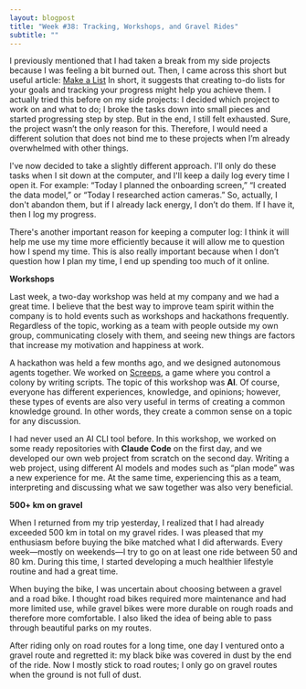 ```yaml
---
layout: blogpost
title: "Week #38: Tracking, Workshops, and Gravel Rides"
subtitle: ""
---
```


I previously mentioned that I had taken a break from my side projects because I was feeling a bit burned out. Then, I came across this short but useful article: [Make a List](https://joshs.bearblog.dev/make-a-list/) In short, it suggests that creating to-do lists for your goals and tracking your progress might help you achieve them. I actually tried this before on my side projects: I decided which project to work on and what to do; I broke the tasks down into small pieces and started progressing step by step. But in the end, I still felt exhausted. Sure, the project wasn’t the only reason for this. Therefore, I would need a different solution that does not bind me to these projects when I’m already overwhelmed with other things.

I've now decided to take a slightly different approach. I'll only do these tasks when I sit down at the computer, and I'll keep a daily log every time I open it. For example: “Today I planned the onboarding screen,” “I created the data model,” or “Today I researched action cameras.” So, actually, I don't abandon them, but if I already lack energy, I don’t do them. If I have it, then I log my progress.

There's another important reason for keeping a computer log: I think it will help me use my time more efficiently because it will allow me to question how I spend my time. This is also really important because when I don’t question how I plan my time, I end up spending too much of it online.

**Workshops**

Last week, a two-day workshop was held at my company and we had a great time. I believe that the best way to improve team spirit within the company is to hold events such as workshops and hackathons frequently. Regardless of the topic, working as a team with people outside my own group, communicating closely with them, and seeing new things are factors that increase my motivation and happiness at work.

A hackathon was held a few months ago, and we designed autonomous agents together. We worked on [Screeps](https://screeps.com/), a game where you control a colony by writing scripts. The topic of this workshop was **AI**. Of course, everyone has different experiences, knowledge, and opinions; however, these types of events are also very useful in terms of creating a common knowledge ground. In other words, they create a common sense on a topic for any discussion.

I had never used an AI CLI tool before. In this workshop, we worked on some ready repositories with **Claude Code** on the first day, and we developed our own web project from scratch on the second day. Writing a web project, using different AI models and modes such as “plan mode” was a new experience for me. At the same time, experiencing this as a team, interpreting and discussing what we saw together was also very beneficial.

**500+ km on gravel**

When I returned from my trip yesterday, I realized that I had already exceeded 500 km in total on my gravel rides. I was pleased that my enthusiasm before buying the bike matched what I did afterwards. Every week—mostly on weekends—I try to go on at least one ride between 50 and 80 km. During this time, I started developing a much healthier lifestyle routine and had a great time.

When buying the bike, I was uncertain about choosing between a gravel and a road bike. I thought road bikes required more maintenance and had more limited use, while gravel bikes were more durable on rough roads and therefore more comfortable. I also liked the idea of being able to pass through beautiful parks on my routes.

After riding only on road routes for a long time, one day I ventured onto a gravel route and regretted it: my black bike was covered in dust by the end of the ride. Now I mostly stick to road routes; I only go on gravel routes when the ground is not full of dust.